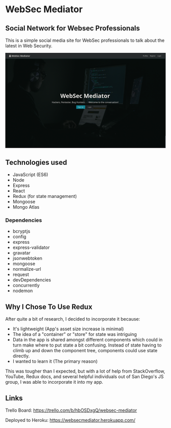 # WebSec Mediator

## Social Network for Websec Professionals

This is a simple social media site for WebSec professionals to talk about the latest in Web Security.

![alt text](https://github.com/vectorNull/web-sec-mediator/blob/main/client/src/img/WebSecMediator_loginPage.png)

## Technologies used
* JavaScript (ES6)
* Node 
* Express
* React
* Redux (for state management)
* Mongoose
* Mongo Atlas


### Dependencies
* bcryptjs
* config
* express
* express-validator
* gravatar
* jsonwebtoken
* mongoose
* normalize-url
* request     
* devDependencies
* concurrently
* nodemon


## Why I Chose To Use Redux
 After quite a bit of research, I decided to incorporate it because:
* It's lightweight (App's asset size increase is minimal)
* The idea of a "container" or "store" for state was intriguing
* Data in the app is shared amongst different components which could in turn make where to put state a bit confusing. Instead of state having to climb up and down the component tree, components could use state directly.
* I wanted to learn it (The primary reason)

This was tougher than I expected, but with a lot of help from StackOverflow, YouTube, Redux docs, and several helpful individuals out of San Diego's JS group, I was able to incorporate it into my app.


## Links

Trello Board:
https://trello.com/b/hbOSDxgQ/websec-mediator

Deployed to Heroku:
https://websecmediator.herokuapp.com/


